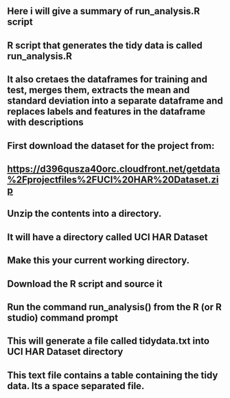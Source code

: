 ## Here i will give a summary of run_analysis.R script

## R script that generates the tidy data is called run_analysis.R
## It also cretaes the dataframes for training and test, merges them, extracts the mean and standard deviation into a separate dataframe and replaces labels and features in the dataframe with descriptions

## First download the dataset for the project from: 
## https://d396qusza40orc.cloudfront.net/getdata%2Fprojectfiles%2FUCI%20HAR%20Dataset.zip 

## Unzip the contents into a directory.
## It will have a directory called UCI HAR Dataset

## Make this your current working directory.

## Download the R script and source it

## Run the command run_analysis() from the R (or R studio) command prompt

## This will generate a file called tidydata.txt into UCI HAR Dataset directory

## This text file contains a table containing the tidy data. Its a space separated file.
